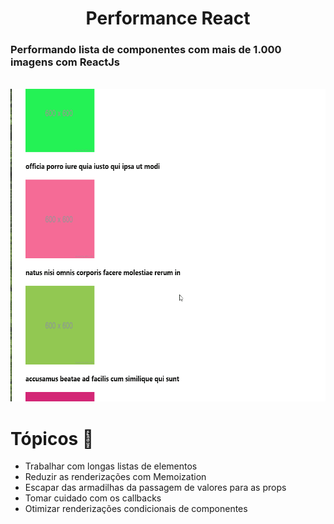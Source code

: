 <h1 align="center"> Performance React </h1>

<h3> Performando lista de componentes com mais de 1.000 imagens com ReactJs </h3>

<br />

<img alt="performance" src="github/performance.gif" widht="500" height="500" />

# Tópicos 🚀
 - Trabalhar com longas listas de elementos
 - Reduzir as renderizações com Memoization
 - Escapar das armadilhas da passagem de valores para as props
 - Tomar cuidado com os callbacks
 - Otimizar renderizações condicionais de componentes
